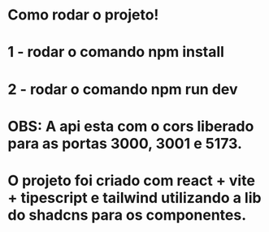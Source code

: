 # Como rodar o projeto!

# 1 - rodar o comando npm install
# 2 - rodar o comando npm run dev

# OBS: A api esta com o cors liberado para as portas 3000, 3001 e 5173.

# O projeto foi criado com react + vite + tipescript e tailwind utilizando a lib do shadcns para os componentes.